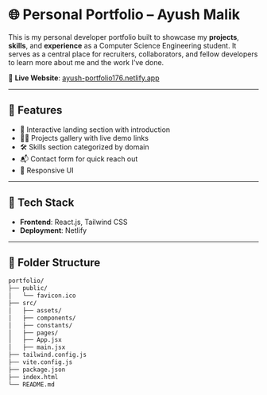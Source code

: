 # 🌐 Personal Portfolio – Ayush Malik

This is my personal developer portfolio built to showcase my **projects**, **skills**, and **experience** as a Computer Science Engineering student. It serves as a central place for recruiters, collaborators, and fellow developers to learn more about me and the work I’ve done.

🔗 **Live Website**: [ayush-portfolio176.netlify.app](https://ayush-portfolio176.netlify.app/)

---

## 📌 Features

- 👋 Interactive landing section with introduction
- 🧑‍💻 Projects gallery with live demo links
- 🛠️ Skills section categorized by domain
- 📬 Contact form for quick reach out
- 🌙 Responsive UI

---

## 🚀 Tech Stack

- **Frontend**: React.js, Tailwind CSS
- **Deployment**: Netlify

---

## 📁 Folder Structure

```bash
portfolio/
├── public/
│   └── favicon.ico
├── src/
│   ├── assets/
│   ├── components/
│   ├── constants/
│   ├── pages/
│   ├── App.jsx
│   ├── main.jsx
├── tailwind.config.js
├── vite.config.js
├── package.json
├── index.html
└── README.md
